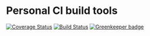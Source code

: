 # Personal CI build tools

[![Coverage Status](https://coveralls.io/repos/github/Alorel/personal-build-tools/badge.svg?branch=4.4.7)](https://coveralls.io/github/Alorel/personal-build-tools?branch=4.4.7)
[![Build Status](https://travis-ci.com/Alorel/personal-build-tools.svg?branch=4.4.7)](https://travis-ci.com/Alorel/personal-build-tools)
[![Greenkeeper badge](https://badges.greenkeeper.io/Alorel/ngx-decorators.svg)](https://greenkeeper.io/)
